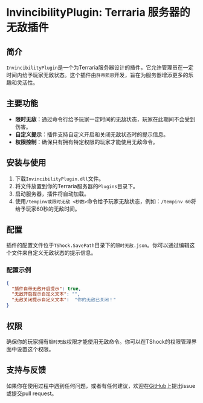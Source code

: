 # InvincibilityPlugin: Terraria 服务器的无敌插件

## 简介
`InvincibilityPlugin`是一个为Terraria服务器设计的插件，它允许管理员在一定时间内给予玩家无敌状态。这个插件由`肝帝熙恩`开发，旨在为服务器增添更多的乐趣和灵活性。

## 主要功能
- **限时无敌**：通过命令行给予玩家一定时间的无敌状态，玩家在此期间不会受到伤害。
- **自定义提示**：插件支持自定义开启和关闭无敌状态时的提示信息。
- **权限控制**：确保只有拥有特定权限的玩家才能使用无敌命令。

## 安装与使用
1. 下载`InvincibilityPlugin.dll`文件。
2. 将文件放置到你的Terraria服务器的`Plugins`目录下。
3. 启动服务器，插件将自动加载。
4. 使用`/tempinv或限时无敌 <秒数>`命令给予玩家无敌状态，例如：`/tempinv 60`将给予玩家60秒的无敌时间。

## 配置
插件的配置文件位于`TShock.SavePath`目录下的`限时无敌.json`。你可以通过编辑这个文件来自定义无敌状态的提示信息。

### 配置示例
```json
{
  "插件自带无敌开启提示": true,
  "无敌开启提示自定义文本": "",
  "无敌关闭提示自定义文本":  "你的无敌已关闭！"
}
```

## 权限
确保你的玩家拥有`限时无敌`权限才能使用无敌命令。你可以在TShock的权限管理界面中设置这个权限。

## 支持与反馈
如果你在使用过程中遇到任何问题，或者有任何建议，欢迎在[GitHub](https://github.com/THEXN/Iimitedinvincible)上提出issue或提交pull request。
